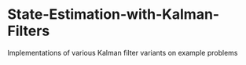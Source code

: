 # State-Estimation-with-Kalman-Filters
Implementations of various Kalman filter variants on example problems
